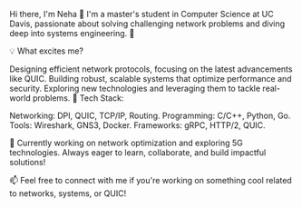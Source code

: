 Hi there, I'm Neha 👋
I'm a master's student in Computer Science at UC Davis, passionate about solving challenging network problems and diving deep into systems engineering. 🚀

💡 What excites me?

Designing efficient network protocols, focusing on the latest advancements like QUIC.
Building robust, scalable systems that optimize performance and security.
Exploring new technologies and leveraging them to tackle real-world problems.
🔧 Tech Stack:

Networking: DPI, QUIC, TCP/IP, Routing.
Programming: C/C++, Python, Go.
Tools: Wireshark, GNS3, Docker.
Frameworks: gRPC, HTTP/2, QUIC.

🚀 Currently working on network optimization and exploring 5G technologies. Always eager to learn, collaborate, and build impactful solutions!

📫 Feel free to connect with me if you're working on something cool related to networks, systems, or QUIC!
